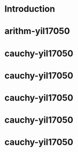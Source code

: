 # Introduction

# arithm-yil17050
# cauchy-yil17050
# cauchy-yil17050
# cauchy-yil17050
# cauchy-yil17050
# cauchy-yil17050
